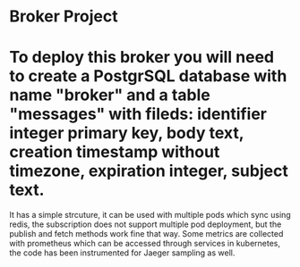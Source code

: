 # Broker Project

# To deploy this broker you will need to create a PostgrSQL database with name "broker" and a table "messages" with fileds: identifier integer primary key, body text, creation timestamp without timezone, expiration integer, subject text.

It has a simple strcuture, it can be used with multiple pods which sync using redis, the subscription does not support multiple pod deployment, but the publish and fetch methods work fine that way. Some metrics are collected with prometheus which can be accessed through services in kubernetes, the code has been instrumented for Jaeger sampling as well.
